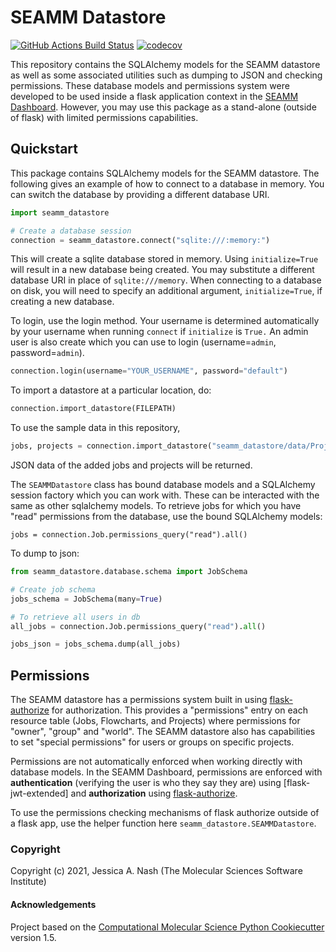 SEAMM Datastore
==============================
[//]: # (Badges)
[![GitHub Actions Build Status](https://github.com/molssi-seamm/seamm_datastore/workflows/CI/badge.svg)](https://github.com/molssi-seamm/seamm_datastore/actions?query=workflow%3ACI)
[![codecov](https://codecov.io/gh/molssi-seamm/seamm_datastore/branch/master/graph/badge.svg)](https://codecov.io/gh/molssi-seamm/seamm_datastore/branch/master)


This repository contains the SQLAlchemy models for the SEAMM datastore as well as some associated utilities such as dumping to JSON and checking permissions. These database models and permissions system were developed to be used inside a flask application context in the [SEAMM Dashboard](https://github.com/molssi-seamm/seamm_dashboard). However, you may use this package as a stand-alone (outside of flask) with limited permissions capabilities.

## Quickstart

This package contains SQLAlchemy models for the SEAMM datastore. The following gives an example of how to connect to a database in memory. You can switch the database by providing a different database URI.

```python
import seamm_datastore

# Create a database session
connection = seamm_datastore.connect("sqlite:///:memory:")
```
This will create a sqlite database stored in memory. Using `initialize=True` will result in a new database being created. You may substitute a different database URI in place of `sqlite:///memory`. When connecting to a database on disk, you will need to specify an additional argument, `initialize=True`, if creating a new database.

To login, use the login method. Your username is determined automatically by your username when running `connect` if `initialize` is `True.` An admin user is also create which you can use to login (username=`admin`, password=`admin`).

```python
connection.login(username="YOUR_USERNAME", password="default")
```

To import a datastore at a particular location, do:

```python
connection.import_datastore(FILEPATH)
```

To use the sample data in this repository,

```python
jobs, projects = connection.import_datastore("seamm_datastore/data/Projects")
```

JSON data of the added jobs and projects will be returned.

The `SEAMMDatastore` class has bound database models and a SQLAlchemy session factory which you can work with. These can be interacted with the same as other sqlalchemy models. To retrieve jobs for which you have "read" permissions from the database, use the bound SQLAlchemy models:

```
jobs = connection.Job.permissions_query("read").all()
```

To dump to json:

```python
from seamm_datastore.database.schema import JobSchema

# Create job schema
jobs_schema = JobSchema(many=True)

# To retrieve all users in db
all_jobs = connection.Job.permissions_query("read").all()

jobs_json = jobs_schema.dump(all_jobs)
```

## Permissions

The SEAMM datastore has a permissions system built in using [flask-authorize](https://flask-authorize.readthedocs.io/en/latest/) for authorization. This provides a "permissions" entry on each resource table (Jobs, Flowcharts, and Projects) where permissions for "owner", "group" and "world". The SEAMM datastore also has capabilities to set "special permissions" for users or groups on specific projects.

Permissions are not automatically enforced when working directly with database models. In the SEAMM Dashboard, permissions are enforced with **authentication** (verifying the user is who they say they are) using [flask-jwt-extended] and **authorization** using [flask-authorize](https://flask-authorize.readthedocs.io/en/latest/). 

To use the permissions checking mechanisms of flask authorize outside of a flask app, use the helper function here `seamm_datastore.SEAMMDatastore`.

### Copyright

Copyright (c) 2021, Jessica A. Nash (The Molecular Sciences Software Institute)


#### Acknowledgements
 
Project based on the 
[Computational Molecular Science Python Cookiecutter](https://github.com/molssi/cookiecutter-cms) version 1.5.
